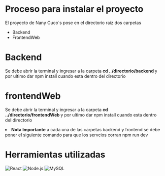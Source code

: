 <h1>Proceso para instalar el proyecto</h1>
<p>El proyecto de Nany Cuco´s pose en el directorio raiz dos carpetas</p>
<na>
  <ul>
    <li>Backend</li>
    <li>FrontendWeb</li>
  </ul>
</na>
<h1>Backend</h1>
<p>Se debe abrir la terminal y ingresar a la carpeta <strong>cd ../directorio/backend </strong>  y por ultimo dar npm install cuando esta dentro del directorio</p>

<h1>frontendWeb</h1>
<p>Se debe abrir la terminal y ingresar a la carpeta <strong>cd ../directorio/frontendWeb </strong>  y por ultimo dar npm install cuando esta dentro del directorio</p>
<li><strong>Nota Importante</strong> a cada una de las carpetas backend y frontend se debe poner el siguiente comando para que los servcios corran npm run dev</li>

<h1>Herramientas utilizadas</h1>

![React](https://img.shields.io/badge/React-20232A?style=for-the-badge&logo=react&logoColor=61DAFB)
![Node.js](https://img.shields.io/badge/Node.js-43853D?style=for-the-badge&logo=node.js&logoColor=white)
![MySQL](https://img.shields.io/badge/MySQL-4479A1?style=for-the-badge&logo=mysql&logoColor=white)
